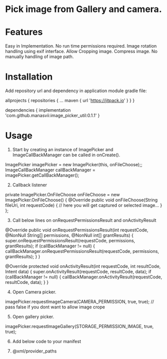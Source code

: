 # Pick image from Gallery and camera.

# Features

Easy in Implementation. 
No run time permissions required. 
Image rotation handling using exif interface.
Allow Cropping image.
Compress image.
No manually handling of image path.


# Installation

Add repository url and dependency in application module gradle file:

allprojects {
	repositories {
		...
		maven { url 'https://jitpack.io' }
	}
}

dependencies {
        implementation 'com.github.manasvii:image_picker_util:0.1.1'
}

# Usage

1. Start by creating an instance of ImagePicker and ImageCallBackManager can be called in onCreate().

  ImagePicker imagePicker = new ImagePicker(this, onFileChoose);;
  ImageCallBackManager callBackManager = imagePicker.getCallBackManager();
  
  
2. Callback listener

  private ImagePicker.OnFileChoose onFileChoose = new ImagePicker.OnFileChoose() {
    @Override public void onFileChoose(String fileUri, int requestCode) {
     //  here you will get captured or selected image...
    }
  };
  
  
  
  
3. Call below lines on onRequestPermissionsResult and onActivityResult

 @Override
 public void onRequestPermissionsResult(int requestCode, @NonNull String[] permissions, @NonNull int[] grantResults) {
  super.onRequestPermissionsResult(requestCode, permissions, grantResults);
  if (callBackManager != null) {
    callBackManager.onRequestPermissionsResult(requestCode, permissions, grantResults);
  }
}

@Override
protected void onActivityResult(int requestCode, int resultCode, Intent data) {
  super.onActivityResult(requestCode, resultCode, data);
  if (callBackManager != null) {
    callBackManager.onActivityResult(requestCode, resultCode, data); 
  }
}


4. Open Camera picker. 

  imagePicker.requestImageCamera(CAMERA_PERMISSION, true, true); // pass false if you dont want to allow image crope
  
5. Open gallery picker. 

 imagePicker.requestImageGallery(STORAGE_PERMISSION_IMAGE, true, true);
 
 
6. Add below code to your manifest 

<provider
       android:name="android.support.v4.content.FileProvider"
       android:authorities="add your package name"
       android:exported="false"
       android:grantUriPermissions="true">
     <meta-data
         android:name="android.support.FILE_PROVIDER_PATHS"
         android:resource="@xml/provider_paths"/>
   </provider>
   
   
7. @xml/provider_paths

  <?xml version="1.0" encoding="utf-8"?>
<paths xmlns:android="http://schemas.android.com/apk/res/android">
    <external-path
        name="external_files"
        path="."/>
</paths>

